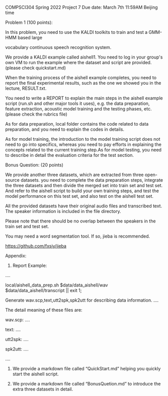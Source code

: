 COMPSCI304 Spring 2022 Project 7 Due date: March 7th 11:59AM Beijing
time

Problem 1 (100 points):

In this problem, you need to use the KALDI toolkits to train and test a
GMM-HMM based large

vocabulary continuous speech recognition system.

We provide a KALDI example called aishell1. You need to log in your
group's own VM to run the example where the dataset and script are
provided. (please check quickstart.md)

When the training process of the aishell example completes, you need to
report the final experimental results, such as the one we showed you in
the lecture, RESULT.txt.

You need to write a REPORT to explain the main steps in the aishell
example script (run.sh and other major tools it uses), e.g. the data
preparation, feature extraction, acoustic model training and the testing
phases, etc. (please check the rubrics file)

As for data preparation, local folder contains the code related to data
preparation, and you need to explain the codes in details.

As for model training, the introduction to the model training script
does not need to go into specifics, whereas you need to pay efforts in
explaining the concepts related to the current training step.As for
model testing, you need to describe in detail the evaluation criteria
for the test section.

Bonus Question: (20 points)

We provide another three datasets, which are extracted from three
open-source datasets. you need to complete the data preparation steps,
integrate the three datasets and then divide the merged set into train
set and test set. And refer to the aishell script to build your own
training steps, and test the model performance on this test set, and
also test on the aishell test set.

All the provided datasets have their original audio files and
transcribed text. The speaker information is included in the file
directory.

Please note that there should be no overlap between the speakers in the
train set and test set.

You may need a word segmentation tool. If so, jieba is recommended.

<https://github.com/fxsjy/jieba>

Appendix:

1. Report Example:

….

local/aishell_data_prep.sh $data/data_aishell/wav
$data/data_aishell/transcript || exit 1;

Generate wav.scp,text,utt2spk,spk2utt for describing data information.
….

The detail meaning of these files are:

wav.scp: ….

text: ….

utt2spk: ….

spk2utt: ….

….

1. We provide a markdown file called “QuickStart.md” helping you
    quickly start the aishell script.

2. We provide a markdown file called “BonusQuetion.md” to introduce the
    extra three datasets in detail.
